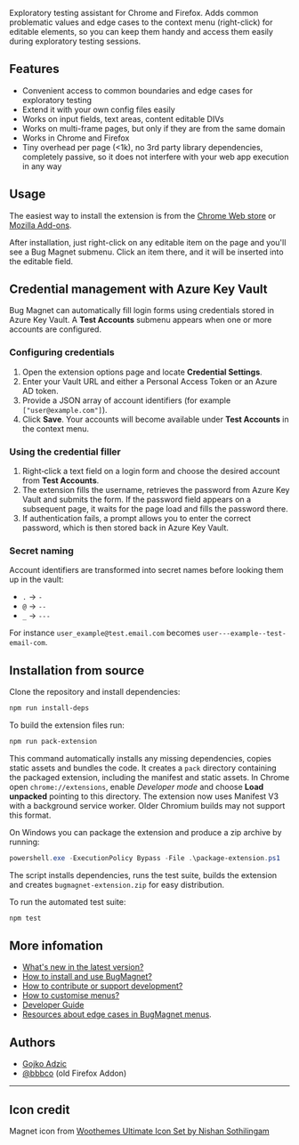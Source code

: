 
Exploratory testing assistant for Chrome and Firefox. Adds common problematic values and edge cases to the context menu (right-click) for editable elements, so you can keep them handy and access them easily during exploratory testing sessions.  

## Features

* Convenient access to common boundaries and edge cases for exploratory testing
* Extend it with your own config files easily
* Works on input fields, text areas, content editable DIVs
* Works on multi-frame pages, but only if they are from the same domain
* Works in Chrome and Firefox
* Tiny overhead per page (<1k), no 3rd party library dependencies, completely passive, so it does not interfere with your web app execution in any way

## Usage

The easiest way to install the extension is from the [Chrome Web store](https://chrome.google.com/webstore/detail/efhedldbjahpgjcneebmbolkalbhckfi) or [Mozilla Add-ons](https://addons.mozilla.org/en-US/firefox/addon/bug-magnet/).

After installation, just right-click on any editable item on the page and you'll see a Bug Magnet submenu. Click an item there, and it will be inserted into the editable field.

## Credential management with Azure Key Vault

Bug Magnet can automatically fill login forms using credentials stored in Azure Key Vault. A **Test Accounts** submenu appears when one or more accounts are configured.

### Configuring credentials

1. Open the extension options page and locate **Credential Settings**.
2. Enter your Vault URL and either a Personal Access Token or an Azure AD token.
3. Provide a JSON array of account identifiers (for example `["user@example.com"]`).
4. Click **Save**. Your accounts will become available under **Test Accounts** in the context menu.

### Using the credential filler

1. Right‑click a text field on a login form and choose the desired account from **Test Accounts**.
2. The extension fills the username, retrieves the password from Azure Key Vault and submits the form. If the password field appears on a subsequent page, it waits for the page load and fills the password there.
3. If authentication fails, a prompt allows you to enter the correct password, which is then stored back in Azure Key Vault.

### Secret naming

Account identifiers are transformed into secret names before looking them up in the vault:

* `.` → `-`
* `@` → `--`
* `_` → `---`

For instance `user_example@test.email.com` becomes `user---example--test-email-com`.

## Installation from source

Clone the repository and install dependencies:

```bash
npm run install-deps
```

To build the extension files run:

```bash
npm run pack-extension
```

This command automatically installs any missing dependencies, copies static assets and bundles the code. It creates a `pack` directory containing the packaged extension, including the manifest and static assets. In Chrome open `chrome://extensions`, enable *Developer mode* and choose **Load unpacked** pointing to this directory.
The extension now uses Manifest V3 with a background service worker. Older Chromium builds may not support this format.

On Windows you can package the extension and produce a zip archive by running:

```powershell
powershell.exe -ExecutionPolicy Bypass -File .\package-extension.ps1
```

The script installs dependencies, runs the test suite, builds the extension and creates `bugmagnet-extension.zip` for easy distribution.

To run the automated test suite:

```bash
npm test
```

## More infomation 

* [What's new in the latest version?](https://bugmagnet.org/v3.html)
* [How to install and use BugMagnet?](https://bugmagnet.org/using.html)
* [How to contribute or support development?](https://bugmagnet.org/contributing.html)
* [How to customise menus?](https://bugmagnet.org/customising.html)
* [Developer Guide](CONTRIBUTING.md)
* [Resources about edge cases in BugMagnet menus](https://bugmagnet.org/resources.html).

## Authors 

* [Gojko Adzic](https://gojko.net) 
* [@bbbco](http://twitter.com/bbbco) (old Firefox Addon)

----

## Icon credit

Magnet icon from [Woothemes Ultimate Icon Set by Nishan Sothilingam](http://iconfindr.com/1vSsaKB)
